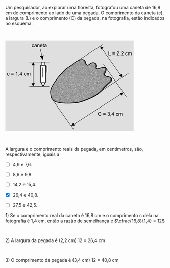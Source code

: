 

Um pesquisador, ao explorar uma floresta, fotografou uma caneta de 16,8 cm de comprimento ao lado de uma pegada. O comprimento da caneta (c), a largura (L) e o comprimento (C) da pegada, na fotografia, estão indicados no esquema.

 

![](cc6dd5c0-8461-630f-6657-0815c8e7895e.png)

 

A largura e o comprimento reais da pegada, em centímetros, são, respectivamente, iguais a



- [ ] 4,9 e 7,6.
- [ ] 8,6 e 9,8.
- [ ] 14,2 e 15,4.
- [x] 26,4 e 40,8.
- [ ] 27,5 e 42,5.


1\) Se o comprimento real da caneta é 16,8 cm e o comprimento c dela na fotografia é 1,4 cm, então a razão de semelhança é $\cfrac{16,8}{1,4} = 12$

 

2\) A largura da pegada é (2,2 cm) 12 = 26,4 cm

 

3\) O comprimento da pegada é (3,4 cm) 12 = 40,8 cm

